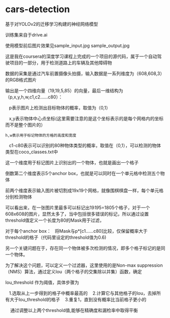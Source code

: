 # cars-detection
基于对YOLOv2的迁移学习构建的神经网络模型

训练集来自于drive.ai

使用模型前后图片效果见sample_input.jpg sample_output.jpg


这是我在coursera的深度学习课程上完成的一个项目的源代码，属于一个自动驾驶项目的一部分，用于检测道路上的车辆及其他障碍物

数据的采集是通过汽车前置摄像头拍摄，输入数据是一系列维度为（608,608,3）的RGB格式图片

输出是一个四维向量（19,19,5,85）的向量，最后一维结构为（p,x,y,h,w,c1,c2……c80）：

    p表示图片上检测出目标物体的概率，取值为（0,1）

    x,y表示物体中心点坐标(这里需要注意的是这个坐标表示的是每个网格内的坐标而不是整个图片的）

    h,w表示用于标记物体的方格的高度和宽度

    c1-c80表示可以识别的80种物体类型的概率，取值在（0,1），可以检测的物体类型在coco_classes.txt中

这一个维度用于标记图片上识别出的一个物体，也就是画出一个格子

倒数第二个维度表示5个anchor box，也就是可以同时在一个单元格中检测五个物体

前两个维度表示输入图片被切割成19x19个网格，就像围棋棋盘一样，每个单元格分别检测物体




可以看出来，在一张图片里最多可以标记出19*19*5=1805个格子，对于一个608x608的图片，显然太多了，当中包括很多错误的标记，所以通过设置threshold值定义一个长度为80的Mask用于过滤，

对于每个anchor box：
    将Mask与p*[c1……c80]比较，仅保留概率大于threshold的格子（代码里设定的threshold值为0.6)
    


另一个关键问题在于，存在同一个物体被多次检测的情况，即多个格子标记的是同一个物体。

为了解决这个问题，可以定义一个过滤器，这里使用的是Non-max suppression（NMS）算法，通过定义Iou（两个格子的交集除以并集）函数，确定

Iou_threshold 作为阈值，具体步骤为

    1.选取从上一步得到的格子中概率最高的
    2.计算它与其他格子的Iou，去掉所有大于Iou_threshold的格子
    3.重复1，直到没有概率比当前格子更小的
    
    
通过调整以上两个threshold值,能够在精确度和漏检率中取得平衡
